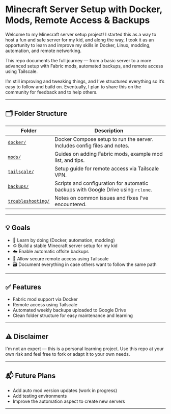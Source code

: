# Minecraft Server Setup with Docker, Mods, Remote Access & Backups

Welcome to my Minecraft server setup project! I started this as a way to host a fun and safe server for my kid, and along the way, I took it as an opportunity to learn and improve my skills in Docker, Linux, modding, automation, and remote networking.

This repo documents the full journey — from a basic server to a more advanced setup with Fabric mods, automated backups, and remote access using Tailscale.

I’m still improving and tweaking things, and I’ve structured everything so it’s easy to follow and build on. Eventually, I plan to share this on the community for feedback and to help others.

---

## 🗂 Folder Structure

| Folder | Description |
|--------|-------------|
| [`docker/`](./docker) | Docker Compose setup to run the server. Includes config files and notes. |
| [`mods/`](./mods) | Guides on adding Fabric mods, example mod list, and tips. |
| [`tailscale/`](./tailscale) | Setup guide for remote access via Tailscale VPN. |
| [`backups/`](./backups) | Scripts and configuration for automatic backups with Google Drive using `rclone`. |
| [`troubleshooting/`](./troubleshooting) | Notes on common issues and fixes I’ve encountered. |

---

## 💡 Goals

- 🧠 Learn by doing (Docker, automation, modding)
- ⚙️ Build a stable Minecraft server setup for my kid
- ☁️ Enable automatic offsite backups
- 🔐 Allow secure remote access using Tailscale
- 🗃️ Document everything in case others want to follow the same path

---

## ✅ Features

- Fabric mod support via Docker
- Remote access using Tailscale
- Automated weekly backups uploaded to Google Drive
- Clean folder structure for easy maintenance and learning

---

## ⚠️ Disclaimer

I'm not an expert — this is a personal learning project. Use this repo at your own risk and feel free to fork or adapt it to your own needs.

---

## 📬 Future Plans

- Add auto mod version updates (work in progress)
- Add testing environments
- Improve the automation aspect to create new servers

---
